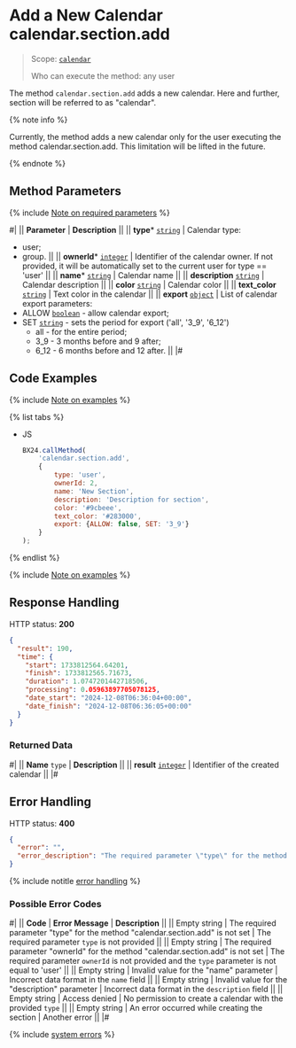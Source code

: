 # Add a New Calendar calendar.section.add

> Scope: [`calendar`](../scopes/permissions.md)
>
> Who can execute the method: any user

The method `calendar.section.add` adds a new calendar. Here and further, section will be referred to as "calendar".

{% note info %}

Currently, the method adds a new calendar only for the user executing the method calendar.section.add. This limitation will be lifted in the future.

{% endnote %}

## Method Parameters

{% include [Note on required parameters](../../_includes/required.md) %}

#|
|| **Parameter** | **Description** ||
|| **type***
[`string`](../data-types.md) | Calendar type: 
- user; 
- group. ||
|| **ownerId***
[`integer`](../data-types.md) | Identifier of the calendar owner. If not provided, it will be automatically set to the current user for type == 'user' ||
|| **name***
[`string`](../data-types.md) | Calendar name ||
|| **description**
[`string`](../data-types.md) | Calendar description ||
|| **color**
[`string`](../data-types.md) | Calendar color ||
|| **text_color**
[`string`](../data-types.md) | Text color in the calendar ||
|| **export**
[`object`](../data-types.md) | List of calendar export parameters: 
- ALLOW [`boolean`](../data-types.md) - allow calendar export; 
- SET [`string`](../data-types.md) - sets the period for export ('all', '3_9', '6_12')
  - all - for the entire period;
  - 3_9 - 3 months before and 9 after;
  - 6_12 - 6 months before and 12 after.
||
|#

## Code Examples

{% include [Note on examples](../../_includes/examples.md) %}

{% list tabs %}

- JS

    ```js
    BX24.callMethod(
        'calendar.section.add',
        {
            type: 'user',
            ownerId: 2,
            name: 'New Section',
            description: 'Description for section',
            color: '#9cbeee',
            text_color: '#283000',
            export: {ALLOW: false, SET: '3_9'}
        }
    );
    ```

{% endlist %}

{% include [Note on examples](../../_includes/examples.md) %}

## Response Handling

HTTP status: **200**

```json
{
  "result": 190,
  "time": {
    "start": 1733812564.64201,
    "finish": 1733812565.71673,
    "duration": 1.0747201442718506,
    "processing": 0.05963897705078125,
    "date_start": "2024-12-08T06:36:04+00:00",
    "date_finish": "2024-12-08T06:36:05+00:00"
  }
}
```

### Returned Data

#|
|| **Name**
`type` | **Description** ||
|| **result**
[`integer`](../data-types.md) | Identifier of the created calendar ||
|#

## Error Handling

HTTP status: **400**

```json
{
  "error": "",
  "error_description": "The required parameter \"type\" for the method \"calendar.section.add\" is not set"
}
```

{% include notitle [error handling](../../_includes/error-info.md) %}

### Possible Error Codes

#|
|| **Code** | **Error Message** | **Description** ||
|| Empty string | The required parameter "type" for the method "calendar.section.add" is not set | The required parameter `type` is not provided ||
|| Empty string | The required parameter "ownerId" for the method "calendar.section.add" is not set | The required parameter `ownerId` is not provided and the `type` parameter is not equal to 'user' ||
|| Empty string | Invalid value for the "name" parameter | Incorrect data format in the `name` field ||
|| Empty string | Invalid value for the "description" parameter | Incorrect data format in the `description` field ||
|| Empty string | Access denied | No permission to create a calendar with the provided `type` ||
|| Empty string | An error occurred while creating the section | Another error ||
|#

{% include [system errors](../../_includes/system-errors.md) %}